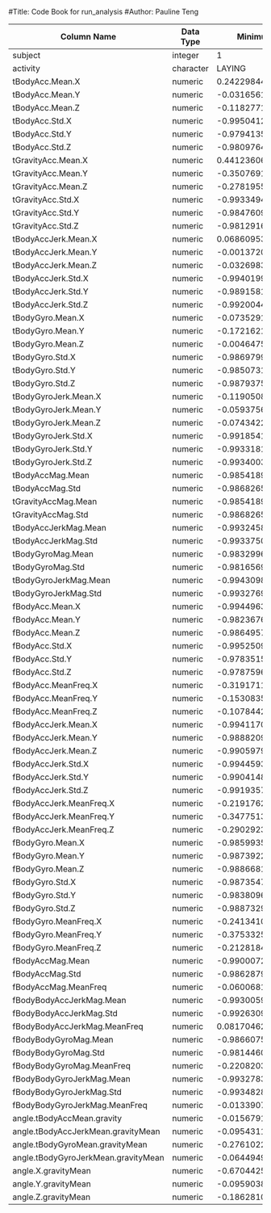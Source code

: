 #Title: Code Book for run_analysis
#Author: Pauline Teng

Column Name                         | Data Type | Minimum Value        | Maximum Value
----------------------------------- | --------- | -------------------- | --------------------
subject                             | integer   | 1                    | 30                 
activity                            | character | LAYING               | WALKING_UPSTAIRS   
tBodyAcc.Mean.X                     | numeric   | 0.242298449272727    | 0.279177960301325  
tBodyAcc.Mean.Y                     | numeric   | -0.0316561370181818  | -0.0144537072594949
tBodyAcc.Mean.Z                     | numeric   | -0.118277180099383   | -0.100985935692074 
tBodyAcc.Std.X                      | numeric   | -0.99504124          | 0.0764832471304546 
tBodyAcc.Std.Y                      | numeric   | -0.979413535862069   | 0.219952845181818  
tBodyAcc.Std.Z                      | numeric   | -0.980976484137931   | -0.0935184360181818
tGravityAcc.Mean.X                  | numeric   | 0.441236068541667    | 0.908399606896552  
tGravityAcc.Mean.Y                  | numeric   | -0.350769156818182   | 0.2005691803125    
tGravityAcc.Mean.Z                  | numeric   | -0.278195591724138   | 0.266233413475819  
tGravityAcc.Std.X                   | numeric   | -0.993349445862069   | -0.939673766818182 
tGravityAcc.Std.Y                   | numeric   | -0.984760977241379   | -0.901088770963325 
tGravityAcc.Std.Z                   | numeric   | -0.98129168137931    | -0.880682330706601 
tBodyAccJerk.Mean.X                 | numeric   | 0.0686095366464646   | 0.105897183954545  
tBodyAccJerk.Mean.Y                 | numeric   | -0.00137201536971429 | 0.0320774996545455 
tBodyAccJerk.Mean.Z                 | numeric   | -0.0326983629140909  | 0.00364494866063107
tBodyAccJerk.Std.X                  | numeric   | -0.994019934482759   | 0.0296014137090909 
tBodyAccJerk.Std.Y                  | numeric   | -0.989158120689655   | -0.0270976569090909
tBodyAccJerk.Std.Z                  | numeric   | -0.992004427241379   | -0.444640860909091 
tBodyGyro.Mean.X                    | numeric   | -0.0735291511680114  | 0.119614300727273  
tBodyGyro.Mean.Y                    | numeric   | -0.172162155445455   | -0.0451436890589205
tBodyGyro.Mean.Z                    | numeric   | -0.0046475084        | 0.109092913237986  
tBodyGyro.Std.X                     | numeric   | -0.986979955517241   | -0.377598602272727 
tBodyGyro.Std.Y                     | numeric   | -0.985073170689655   | -0.398959362766099 
tBodyGyro.Std.Z                     | numeric   | -0.987937566551724   | -0.1330599105      
tBodyGyroJerk.Mean.X                | numeric   | -0.119050870677727   | -0.0731134377315625
tBodyGyroJerk.Mean.Y                | numeric   | -0.0593756069681818  | -0.036876527389899 
tBodyGyroJerk.Mean.Z                | numeric   | -0.0743422650272727  | -0.0450693836894427
tBodyGyroJerk.Std.X                 | numeric   | -0.991854138275862   | -0.388955637727273 
tBodyGyroJerk.Std.Y                 | numeric   | -0.993318104482759   | -0.546043593651882 
tBodyGyroJerk.Std.Z                 | numeric   | -0.993400307586207   | -0.482172029090909 
tBodyAccMag.Mean                    | numeric   | -0.985418968275862   | 0.194598717272727  
tBodyAccMag.Std                     | numeric   | -0.986826527241379   | -0.126888896863636 
tGravityAccMag.Mean                 | numeric   | -0.985418968275862   | 0.194598717272727  
tGravityAccMag.Std                  | numeric   | -0.986826527241379   | -0.126888896863636 
tBodyAccJerkMag.Mean                | numeric   | -0.993245806206897   | -0.0662072290227273
tBodyAccJerkMag.Std                 | numeric   | -0.993375015172414   | -0.0363532663636364
tBodyGyroMag.Mean                   | numeric   | -0.983299607586207   | -0.137333612554545 
tBodyGyroMag.Std                    | numeric   | -0.981656969655172   | -0.223751816518182 
tBodyGyroJerkMag.Mean               | numeric   | -0.994309820689655   | -0.543885972272727 
tBodyGyroJerkMag.Std                | numeric   | -0.993276945862069   | -0.573942888021613 
fBodyAcc.Mean.X                     | numeric   | -0.994496322758621   | -0.0414589456      
fBodyAcc.Mean.Y                     | numeric   | -0.982367664137931   | 0.1231057773       
fBodyAcc.Mean.Z                     | numeric   | -0.986495766206897   | -0.198565773954545 
fBodyAcc.Std.X                      | numeric   | -0.995250992758621   | 0.118339545340909  
fBodyAcc.Std.Y                      | numeric   | -0.97835155862069    | 0.190673821868182  
fBodyAcc.Std.Z                      | numeric   | -0.978759603793103   | -0.1092913705      
fBodyAcc.MeanFreq.X                 | numeric   | -0.319171141631269   | -0.0209428055310345
fBodyAcc.MeanFreq.Y                 | numeric   | -0.15308350824613    | 0.128076957523023  
fBodyAcc.MeanFreq.Z                 | numeric   | -0.107844299474303   | 0.286965877634375  
fBodyAccJerk.Mean.X                 | numeric   | -0.994117062068965   | 0.00774466264545455
fBodyAccJerk.Mean.Y                 | numeric   | -0.988820999655172   | -0.042898966       
fBodyAccJerk.Mean.Z                 | numeric   | -0.990597965172414   | -0.38815349        
fBodyAccJerk.Std.X                  | numeric   | -0.994459398275862   | -0.0416593402068182
fBodyAccJerk.Std.Y                  | numeric   | -0.990414811034483   | -0.0801154312545455
fBodyAccJerk.Std.Z                  | numeric   | -0.991935782413793   | -0.500476129545455 
fBodyAccJerk.MeanFreq.X             | numeric   | -0.219176266215278   | 0.263820488655172  
fBodyAccJerk.MeanFreq.Y             | numeric   | -0.347751351072054   | 0.108166523701034  
fBodyAccJerk.MeanFreq.Z             | numeric   | -0.290292303180208   | 0.129477226520833  
fBodyGyro.Mean.X                    | numeric   | -0.985993540344828   | -0.237124032272727 
fBodyGyro.Mean.Y                    | numeric   | -0.987392253103448   | -0.477139862384066 
fBodyGyro.Mean.Z                    | numeric   | -0.988668107931035   | -0.158548504727273 
fBodyGyro.Std.X                     | numeric   | -0.987354722068966   | -0.423153909545455 
fBodyGyro.Std.Y                     | numeric   | -0.98380969137931    | -0.348864187370186 
fBodyGyro.Std.Z                     | numeric   | -0.988732922758621   | -0.205526546681818 
fBodyGyro.MeanFreq.X                | numeric   | -0.241341060754489   | 0.0289087194733538 
fBodyGyro.MeanFreq.Y                | numeric   | -0.375332544565931   | 0.0737505451791667 
fBodyGyro.MeanFreq.Z                | numeric   | -0.212818474897214   | 0.101044783556     
fBodyAccMag.Mean                    | numeric   | -0.990007266206896   | -0.0295832732681818
fBodyAccMag.Std                     | numeric   | -0.98628791137931    | -0.323464307272727 
fBodyAccMag.MeanFreq                | numeric   | -0.0600681274123529  | 0.320082676954545  
fBodyBodyAccJerkMag.Mean            | numeric   | -0.993005947241379   | 0.00382710664090909
fBodyBodyAccJerkMag.Std             | numeric   | -0.992630932068965   | -0.0977799986818182
fBodyBodyAccJerkMag.MeanFreq        | numeric   | 0.0817046208143603   | 0.428727917586207  
fBodyBodyGyroMag.Mean               | numeric   | -0.986607555172414   | -0.354449740454545 
fBodyBodyGyroMag.Std                | numeric   | -0.981446073103448   | -0.2723853645      
fBodyBodyGyroMag.MeanFreq           | numeric   | -0.220820330447482   | 0.154723197790323  
fBodyBodyGyroJerkMag.Mean           | numeric   | -0.99327833          | -0.584111049810215 
fBodyBodyGyroJerkMag.Std            | numeric   | -0.993482856896552   | -0.593735302105376 
fBodyBodyGyroJerkMag.MeanFreq       | numeric   | -0.0133907447233981  | 0.370064592413793  
angle.tBodyAccMean.gravity          | numeric   | -0.0156791396750104  | 0.0760052372590909 
angle.tBodyAccJerkMean.gravityMean  | numeric   | -0.0954311007272727  | 0.0470369997647922 
angle.tBodyGyroMean.gravityMean     | numeric   | -0.276102217727273   | 0.118881574046188  
angle.tBodyGyroJerkMean.gravityMean | numeric   | -0.06449492227475    | 0.0851886389585859 
angle.X.gravityMean                 | numeric   | -0.670442528275862   | -0.277273605729167 
angle.Y.gravityMean                 | numeric   | -0.0959038883229167  | 0.328083675454545  
angle.Z.gravityMean                 | numeric   | -0.186281046709699   | 0.217081473103448  